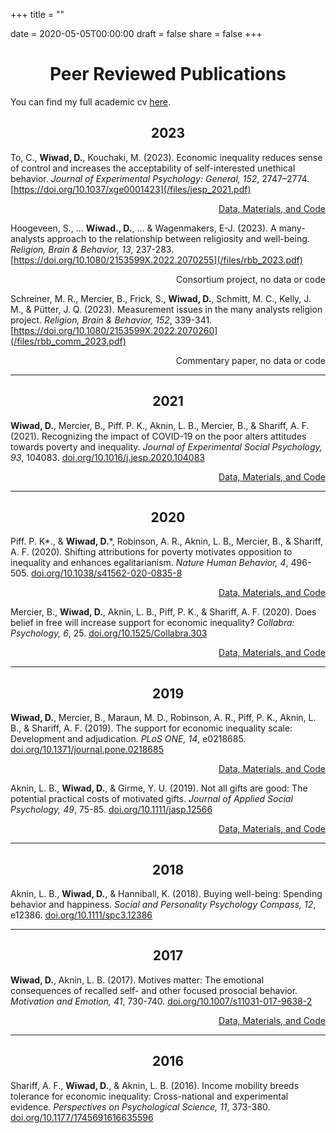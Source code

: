 +++
title = ""

date = 2020-05-05T00:00:00
draft = false
share = false
+++
<DIV align="center">
  <h1>Peer Reviewed Publications</h1>
</DIV>

You can find my full academic cv [here](/files/cv.pdf).

<DIV align="center">
  <h2>2023</h2>
</DIV>

To, C., **Wiwad, D.**, Kouchaki, M. (2023). Economic inequality reduces sense of control and increases the acceptability of self-interested unethical behavior. *Journal of Experimental Psychology: General, 152*, 2747–2774. [https://doi.org/10.1037/xge0001423](/files/jesp_2021.pdf)
<p align="right"><a href="https://osf.io/8byzd/">Data, Materials, and Code</a></p>

Hoogeveen, S., … **Wiwad., D.**, … & Wagenmakers, E-J. (2023). A many-analysts approach to the relationship between religiosity and well-being. *Religion, Brain & Behavior, 13*, 237-283. [https://doi.org/10.1080/2153599X.2022.2070255](/files/rbb_2023.pdf)
<p align="right">Consortium project, no data or code</p>

Schreiner, M. R., Mercier, B., Frick, S., **Wiwad, D.**, Schmitt, M. C., Kelly, J. M., & Pütter, J. Q. (2023). Measurement issues in the many analysts religion project. *Religion, Brain & Behavior, 152*, 339-341. [https://doi.org/10.1080/2153599X.2022.2070260](/files/rbb_comm_2023.pdf)
<p align="right">Commentary paper, no data or code</p>

***

<DIV align="center">
  <h2>2021</h2>
</DIV>

**Wiwad, D.**, Mercier, B., Piff. P. K., Aknin, L. B., Mercier, B., & Shariff, A. F. (2021). Recognizing the impact of COVID-19 on the poor alters attitudes towards poverty and inequality. *Journal of Experimental Social Psychology, 93*, 104083. [doi.org/10.1016/j.jesp.2020.104083](/files/jesp_2021.pdf)
<p align="right"><a href="https://osf.io/8byzd/">Data, Materials, and Code</a></p>

***

<DIV align="center">
  <h2>2020</h2>
</DIV>

Piff. P. K\*., & **Wiwad, D.**\*, Robinson, A. R., Aknin, L. B., Mercier, B., & Shariff, A. F. (2020). Shifting attributions for poverty motivates opposition to inequality and enhances egalitarianism. *Nature Human Behavior, 4*, 496-505. [doi.org/10.1038/s41562-020-0835-8](/files/nhb_2020.pdf)
<p align="right"><a href="https://osf.io/s8f7r/">Data, Materials, and Code</a></p>

Mercier, B., **Wiwad, D.**, Aknin, L. B., Piff, P. K., & Shariff, A. F. (2020). Does belief in free will increase support for economic inequality? *Collabra: Psychology, 6*, 25. [doi.org/10.1525/Collabra.303](/files/collabra_2020.pdf)
<p align="right"><a href="https://osf.io/zmygv/">Data, Materials, and Code</a></p>

***

<DIV align="center">
  <h2>2019</h2>
</DIV>

**Wiwad, D.**, Mercier, B., Maraun, M. D., Robinson, A. R., Piff, P. K., Aknin, L. B., & Shariff, A. F. (2019). The support for economic inequality scale: Development and adjudication. *PLoS ONE, 14*, e0218685. [doi.org/10.1371/journal.pone.0218685](/files/plos_2019.pdf)
<p align="right"><a href="https://osf.io/cmzye/">Data, Materials, and Code</a></p>

Aknin, L. B., **Wiwad, D.**, & Girme, Y. U. (2019). Not all gifts are good: The potential practical costs of motivated gifts. *Journal of Applied Social Psychology, 49*, 75-85. [doi.org/10.1111/jasp.12566](/files/jasp_2019.pdf)
<p align="right"><a href="https://osf.io/jnyfz/">Data, Materials, and Code</a></p>

***

<DIV align="center">
  <h2>2018</h2>
</DIV>

Aknin, L. B., **Wiwad, D.**, & Hanniball, K. (2018). Buying well-being: Spending behavior and happiness. *Social and Personality Psychology Compass, 12*, e12386. [doi.org/10.1111/spc3.12386](/files/sppc_2018.pdf)

***

<DIV align="center">
  <h2>2017</h2>
</DIV>

**Wiwad, D.**, Aknin, L. B. (2017). Motives matter: The emotional consequences of recalled self- and other focused prosocial behavior. *Motivation and Emotion, 41*,  730-740. [doi.org/10.1007/s11031-017-9638-2](/files/motive_2017.pdf)
<p align="right"><a href="https://osf.io/4syj6/">Data, Materials, and Code</a></p>

***

<DIV align="center">
  <h2>2016</h2>
</DIV>

Shariff, A. F., **Wiwad, D.**, & Aknin, L. B. (2016). Income mobility breeds tolerance for economic
inequality: Cross-national and experimental evidence. *Perspectives on Psychological Science, 11*,
373-380. [doi.org/10.1177/1745691616635596](/files/pops_2016.pdf)



